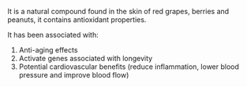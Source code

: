 It is a natural compound found in the skin of red grapes, berries and peanuts, it contains antioxidant properties.

It has been associated with:
1. Anti-aging effects
2. Activate genes associated with longevity
3. Potential cardiovascular benefits (reduce inflammation, lower blood pressure and improve blood flow)